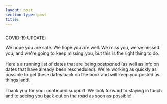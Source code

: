 ```yaml
---
layout: post
section-type: post
title: 
---
```


<p><img alt="" src="https://www.dropbox.com/h?preview=TourDates_Resched3_19.jpg" /></p>

<p>COVID-19 UPDATE:&nbsp;</p>

<p>We hope you are safe. We hope you are well. We miss you, we've missed you, and we're going to keep missing you, but this is the right thing to do.<br />
<br />
Here's a running list of dates that are being postponed (as well as info on dates that have already been rescheduled). We're working as quickly as possible to get these dates back on the book and will keep you posted as things land.<br />
<br />
Thank you for your continued support. We look forward to staying in touch and to seeing you back out on the road as soon as possible!</p>
